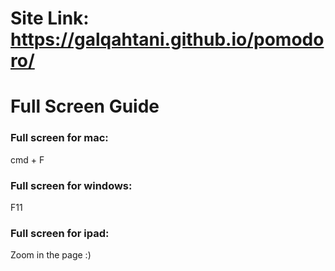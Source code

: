 # **Site Link: https://galqahtani.github.io/pomodoro/** 

# **Full Screen Guide**

### **Full screen for mac:**

cmd + F


### **Full screen for windows:**

F11


### **Full screen for ipad**:

Zoom in the page :)
